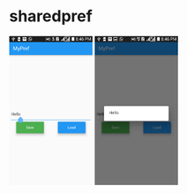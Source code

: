# sharedpref

<img src="screenshots/pref1.png" width="30%" height="30%">	<img src="screenshots/pref2.png" width="30%" height="30%">
